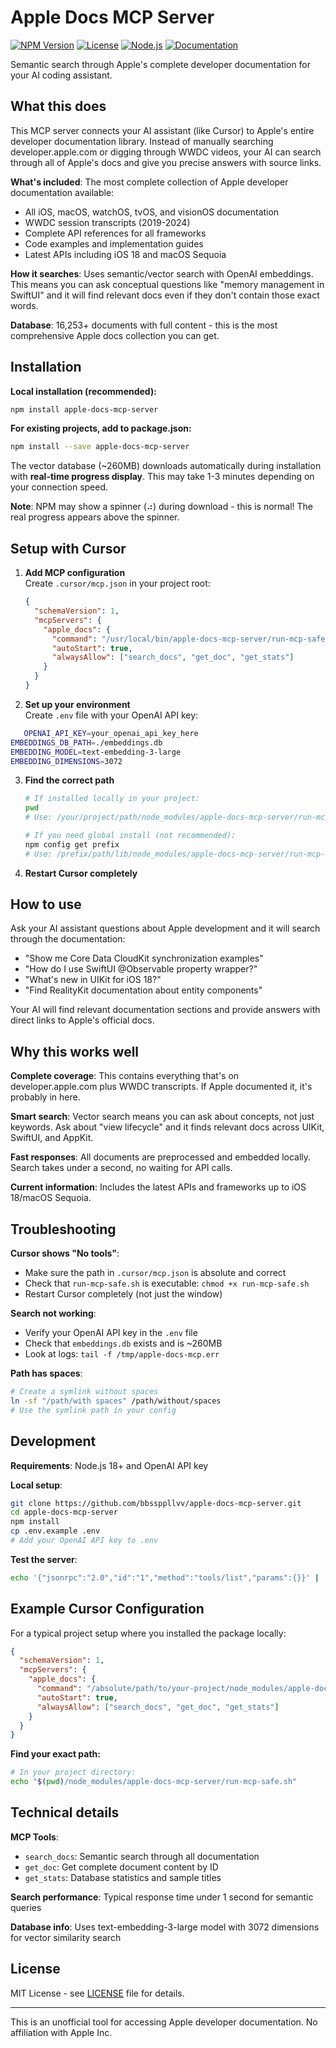 # Apple Docs MCP Server

[![NPM Version](https://img.shields.io/npm/v/apple-docs-mcp-server)](https://www.npmjs.com/package/apple-docs-mcp-server)
[![License](https://img.shields.io/badge/license-MIT-blue.svg)](LICENSE)
[![Node.js](https://img.shields.io/badge/node.js-18%2B-brightgreen.svg)](https://nodejs.org/)
[![Documentation](https://img.shields.io/badge/docs-16%2C253%2B-orange.svg)](https://github.com/bbssppllvv/apple-docs-mcp-server)

Semantic search through Apple's complete developer documentation for your AI coding assistant.

## What this does

This MCP server connects your AI assistant (like Cursor) to Apple's entire developer documentation library. Instead of manually searching developer.apple.com or digging through WWDC videos, your AI can search through all of Apple's docs and give you precise answers with source links.

**What's included**: The most complete collection of Apple developer documentation available:
- All iOS, macOS, watchOS, tvOS, and visionOS documentation
- WWDC session transcripts (2019-2024) 
- Complete API references for all frameworks
- Code examples and implementation guides
- Latest APIs including iOS 18 and macOS Sequoia

**How it searches**: Uses semantic/vector search with OpenAI embeddings. This means you can ask conceptual questions like "memory management in SwiftUI" and it will find relevant docs even if they don't contain those exact words.

**Database**: 16,253+ documents with full content - this is the most comprehensive Apple docs collection you can get.

## Installation

**Local installation (recommended):**
```bash
npm install apple-docs-mcp-server
```

**For existing projects, add to package.json:**
```bash
npm install --save apple-docs-mcp-server
```

The vector database (~260MB) downloads automatically during installation with **real-time progress display**. This may take 1-3 minutes depending on your connection speed.

**Note**: NPM may show a spinner (⠴) during download - this is normal! The real progress appears above the spinner.

## Setup with Cursor

1. **Add MCP configuration**  
   Create `.cursor/mcp.json` in your project root:
   ```json
   {
     "schemaVersion": 1,
     "mcpServers": {
       "apple_docs": {
         "command": "/usr/local/bin/apple-docs-mcp-server/run-mcp-safe.sh",
         "autoStart": true,
         "alwaysAllow": ["search_docs", "get_doc", "get_stats"]
       }
     }
   }
   ```

2. **Set up your environment**  
   Create `.env` file with your OpenAI API key:
```bash
   OPENAI_API_KEY=your_openai_api_key_here
EMBEDDINGS_DB_PATH=./embeddings.db
EMBEDDING_MODEL=text-embedding-3-large
EMBEDDING_DIMENSIONS=3072
```

3. **Find the correct path**  
   ```bash
   # If installed locally in your project:
   pwd
   # Use: /your/project/path/node_modules/apple-docs-mcp-server/run-mcp-safe.sh
   
   # If you need global install (not recommended):
   npm config get prefix
   # Use: /prefix/path/lib/node_modules/apple-docs-mcp-server/run-mcp-safe.sh
   ```

4. **Restart Cursor completely**

## How to use

Ask your AI assistant questions about Apple development and it will search through the documentation:

- "Show me Core Data CloudKit synchronization examples"
- "How do I use SwiftUI @Observable property wrapper?"
- "What's new in UIKit for iOS 18?"
- "Find RealityKit documentation about entity components"

Your AI will find relevant documentation sections and provide answers with direct links to Apple's official docs.

## Why this works well

**Complete coverage**: This contains everything that's on developer.apple.com plus WWDC transcripts. If Apple documented it, it's probably in here.

**Smart search**: Vector search means you can ask about concepts, not just keywords. Ask about "view lifecycle" and it finds relevant docs across UIKit, SwiftUI, and AppKit.

**Fast responses**: All documents are preprocessed and embedded locally. Search takes under a second, no waiting for API calls.

**Current information**: Includes the latest APIs and frameworks up to iOS 18/macOS Sequoia.

## Troubleshooting

**Cursor shows "No tools"**:
- Make sure the path in `.cursor/mcp.json` is absolute and correct
- Check that `run-mcp-safe.sh` is executable: `chmod +x run-mcp-safe.sh`  
- Restart Cursor completely (not just the window)

**Search not working**:
- Verify your OpenAI API key in the `.env` file
- Check that `embeddings.db` exists and is ~260MB
- Look at logs: `tail -f /tmp/apple-docs-mcp.err`

**Path has spaces**:
```bash
# Create a symlink without spaces
ln -sf "/path/with spaces" /path/without/spaces
# Use the symlink path in your config
```

## Development

**Requirements**: Node.js 18+ and OpenAI API key

**Local setup**:
```bash
git clone https://github.com/bbssppllvv/apple-docs-mcp-server.git
cd apple-docs-mcp-server
npm install
cp .env.example .env
# Add your OpenAI API key to .env
```

**Test the server**:
```bash
echo '{"jsonrpc":"2.0","id":"1","method":"tools/list","params":{}}' | ./run-mcp-safe.sh
```

## Example Cursor Configuration

For a typical project setup where you installed the package locally:

```json
{
  "schemaVersion": 1,
  "mcpServers": {
    "apple_docs": {
      "command": "/absolute/path/to/your-project/node_modules/apple-docs-mcp-server/run-mcp-safe.sh",
      "autoStart": true,
      "alwaysAllow": ["search_docs", "get_doc", "get_stats"]
    }
  }
}
```

**Find your exact path:**
```bash
# In your project directory:
echo "$(pwd)/node_modules/apple-docs-mcp-server/run-mcp-safe.sh"
```

## Technical details

**MCP Tools**:
- `search_docs`: Semantic search through all documentation
- `get_doc`: Get complete document content by ID
- `get_stats`: Database statistics and sample titles

**Search performance**: Typical response time under 1 second for semantic queries

**Database info**: Uses text-embedding-3-large model with 3072 dimensions for vector similarity search

## License

MIT License - see [LICENSE](LICENSE) file for details.

---

This is an unofficial tool for accessing Apple developer documentation. No affiliation with Apple Inc.